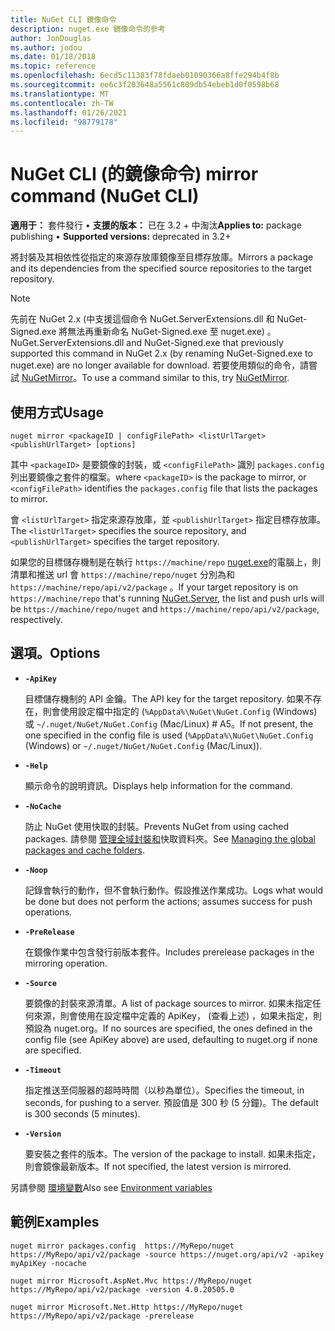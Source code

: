 ```yaml
---
title: NuGet CLI 鏡像命令
description: nuget.exe 鏡像命令的參考
author: JonDouglas
ms.author: jodou
ms.date: 01/18/2018
ms.topic: reference
ms.openlocfilehash: 6ecd5c11383f78fdaeb01090366a8ffe294b4f8b
ms.sourcegitcommit: ee6c3f203648a5561c809db54ebeb1d0f0598b68
ms.translationtype: MT
ms.contentlocale: zh-TW
ms.lasthandoff: 01/26/2021
ms.locfileid: "98779178"
---
```

# <a name="mirror-command-nuget-cli"></a><span data-ttu-id="0d2de-103">NuGet CLI (的鏡像命令) </span><span class="sxs-lookup"><span data-stu-id="0d2de-103">mirror command (NuGet CLI)</span></span>

<span data-ttu-id="0d2de-104">**適用于：** 套件發行 &bullet; **支援的版本：** 已在 3.2 + 中淘汰</span><span class="sxs-lookup"><span data-stu-id="0d2de-104">**Applies to:** package publishing &bullet; **Supported versions:** deprecated in 3.2+</span></span>

<span data-ttu-id="0d2de-105">將封裝及其相依性從指定的來源存放庫鏡像至目標存放庫。</span><span class="sxs-lookup"><span data-stu-id="0d2de-105">Mirrors a package and its dependencies from the specified source repositories to the target repository.</span></span>

> [!NOTE]
> <span data-ttu-id="0d2de-106">先前在 NuGet 2.x (中支援這個命令 NuGet.ServerExtensions.dll 和 NuGet-Signed.exe 將無法再重新命名 NuGet-Signed.exe 至 nuget.exe) 。</span><span class="sxs-lookup"><span data-stu-id="0d2de-106">NuGet.ServerExtensions.dll and NuGet-Signed.exe that previously supported this command in NuGet 2.x (by renaming NuGet-Signed.exe to nuget.exe) are no longer available for download.</span></span> <span data-ttu-id="0d2de-107">若要使用類似的命令，請嘗試 [NuGetMirror](https://www.nuget.org/packages/NuGetMirror/)。</span><span class="sxs-lookup"><span data-stu-id="0d2de-107">To use a command similar to this, try [NuGetMirror](https://www.nuget.org/packages/NuGetMirror/).</span></span>

## <a name="usage"></a><span data-ttu-id="0d2de-108">使用方式</span><span class="sxs-lookup"><span data-stu-id="0d2de-108">Usage</span></span>

```cli
nuget mirror <packageID | configFilePath> <listUrlTarget> <publishUrlTarget> [options]
```

<span data-ttu-id="0d2de-109">其中 `<packageID>` 是要鏡像的封裝，或 `<configFilePath>` 識別 `packages.config` 列出要鏡像之套件的檔案。</span><span class="sxs-lookup"><span data-stu-id="0d2de-109">where `<packageID>` is the package to mirror, or `<configFilePath>` identifies the `packages.config` file that lists the packages to mirror.</span></span>

<span data-ttu-id="0d2de-110">會 `<listUrlTarget>` 指定來源存放庫，並 `<publishUrlTarget>` 指定目標存放庫。</span><span class="sxs-lookup"><span data-stu-id="0d2de-110">The `<listUrlTarget>` specifies the source repository, and `<publishUrlTarget>` specifies the target repository.</span></span>

<span data-ttu-id="0d2de-111">如果您的目標儲存機制是在執行 `https://machine/repo` [nuget.exe](../../hosting-packages/nuget-server.md)的電腦上，則清單和推送 url 會 `https://machine/repo/nuget` 分別為和 `https://machine/repo/api/v2/package` 。</span><span class="sxs-lookup"><span data-stu-id="0d2de-111">If your target repository is on `https://machine/repo` that's running [NuGet.Server](../../hosting-packages/nuget-server.md), the list and push urls will be `https://machine/repo/nuget` and `https://machine/repo/api/v2/package`, respectively.</span></span>

## <a name="options"></a><span data-ttu-id="0d2de-112">選項。</span><span class="sxs-lookup"><span data-stu-id="0d2de-112">Options</span></span>

- **`-ApiKey`**

  <span data-ttu-id="0d2de-113">目標儲存機制的 API 金鑰。</span><span class="sxs-lookup"><span data-stu-id="0d2de-113">The API key for the target repository.</span></span> <span data-ttu-id="0d2de-114">如果不存在，則會使用設定檔中指定的 (`%AppData%\NuGet\NuGet.Config` (Windows) 或 `~/.nuget/NuGet/NuGet.Config` (Mac/Linux) # A5。</span><span class="sxs-lookup"><span data-stu-id="0d2de-114">If not present,  the one specified in the config file is used (`%AppData%\NuGet\NuGet.Config` (Windows) or `~/.nuget/NuGet/NuGet.Config` (Mac/Linux)).</span></span>

- **`-Help`**

  <span data-ttu-id="0d2de-115">顯示命令的說明資訊。</span><span class="sxs-lookup"><span data-stu-id="0d2de-115">Displays help information for the command.</span></span>

- **`-NoCache`**

  <span data-ttu-id="0d2de-116">防止 NuGet 使用快取的封裝。</span><span class="sxs-lookup"><span data-stu-id="0d2de-116">Prevents NuGet from using cached packages.</span></span> <span data-ttu-id="0d2de-117">請參閱 [管理全域封裝和](../../consume-packages/managing-the-global-packages-and-cache-folders.md)快取資料夾。</span><span class="sxs-lookup"><span data-stu-id="0d2de-117">See [Managing the global packages and cache folders](../../consume-packages/managing-the-global-packages-and-cache-folders.md).</span></span>

- **`-Noop`**

  <span data-ttu-id="0d2de-118">記錄會執行的動作，但不會執行動作。假設推送作業成功。</span><span class="sxs-lookup"><span data-stu-id="0d2de-118">Logs what would be done but does not perform the actions; assumes success for push operations.</span></span>

- **`-PreRelease`**

  <span data-ttu-id="0d2de-119">在鏡像作業中包含發行前版本套件。</span><span class="sxs-lookup"><span data-stu-id="0d2de-119">Includes prerelease packages in the mirroring operation.</span></span>

- **`-Source`**

  <span data-ttu-id="0d2de-120">要鏡像的封裝來源清單。</span><span class="sxs-lookup"><span data-stu-id="0d2de-120">A list of package sources to mirror.</span></span> <span data-ttu-id="0d2de-121">如果未指定任何來源，則會使用在設定檔中定義的 ApiKey， (查看上述) ，如果未指定，則預設為 nuget.org。</span><span class="sxs-lookup"><span data-stu-id="0d2de-121">If no sources are specified, the ones defined in the config file (see ApiKey above) are used, defaulting to nuget.org if none are specified.</span></span>

- **`-Timeout`**

  <span data-ttu-id="0d2de-122">指定推送至伺服器的超時時間（以秒為單位）。</span><span class="sxs-lookup"><span data-stu-id="0d2de-122">Specifies the timeout, in seconds, for pushing to a server.</span></span> <span data-ttu-id="0d2de-123">預設值是 300 秒 (5 分鐘)。</span><span class="sxs-lookup"><span data-stu-id="0d2de-123">The default is 300 seconds (5 minutes).</span></span>

- **`-Version`**

  <span data-ttu-id="0d2de-124">要安裝之套件的版本。</span><span class="sxs-lookup"><span data-stu-id="0d2de-124">The version of the package to install.</span></span> <span data-ttu-id="0d2de-125">如果未指定，則會鏡像最新版本。</span><span class="sxs-lookup"><span data-stu-id="0d2de-125">If not specified, the latest version is mirrored.</span></span>

<span data-ttu-id="0d2de-126">另請參閱 [環境變數](cli-ref-environment-variables.md)</span><span class="sxs-lookup"><span data-stu-id="0d2de-126">Also see [Environment variables](cli-ref-environment-variables.md)</span></span>

## <a name="examples"></a><span data-ttu-id="0d2de-127">範例</span><span class="sxs-lookup"><span data-stu-id="0d2de-127">Examples</span></span>

```cli
nuget mirror packages.config  https://MyRepo/nuget https://MyRepo/api/v2/package -source https://nuget.org/api/v2 -apikey myApiKey -nocache

nuget mirror Microsoft.AspNet.Mvc https://MyRepo/nuget https://MyRepo/api/v2/package -version 4.0.20505.0

nuget mirror Microsoft.Net.Http https://MyRepo/nuget https://MyRepo/api/v2/package -prerelease
```
